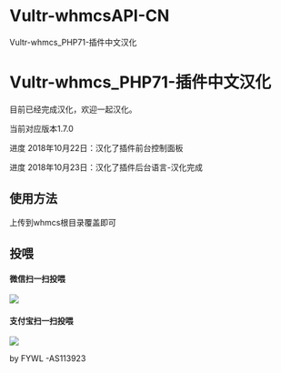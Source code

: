 # Vultr-whmcsAPI-CN
Vultr-whmcs_PHP71-插件中文汉化
<h1>Vultr-whmcs_PHP71-插件中文汉化</h1>

目前已经完成汉化，欢迎一起汉化。

当前对应版本1.7.0

进度 2018年10月22日：汉化了插件前台控制面板

进度 2018年10月23日：汉化了插件后台语言-汉化完成


<h2>使用方法</h2>

上传到whmcs根目录覆盖即可

<h2>投喂</h2>			
<h4>微信扫一扫投喂</h4>
<img src="https://blog.fywlnet.cn/wp-content/uploads/2018/10/mm_facetoface_collect_qrcode_1539175170786_看图王.png style="width: 200px;height:200px">
<h4>支付宝扫一扫投喂</h4>
<img src="https://blog.fywlnet.cn/wp-content/uploads/2018/10/1539175192974_看图王.jpg style="width: 200px;height:200px">


by FYWL -AS113923
